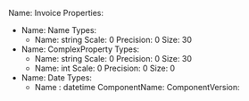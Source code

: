 Name: Invoice
Properties:
- Name: Name
  Types:
  - Name: string
    Scale: 0
    Precision: 0
    Size: 30
- Name: ComplexProperty
  Types:
  - Name: string
    Scale: 0
    Precision: 0
    Size: 30
  - Name: int
    Scale: 0
    Precision: 0
    Size: 0
- Name: Date
  Types:
  - Name : datetime
ComponentName: 
ComponentVersion: 